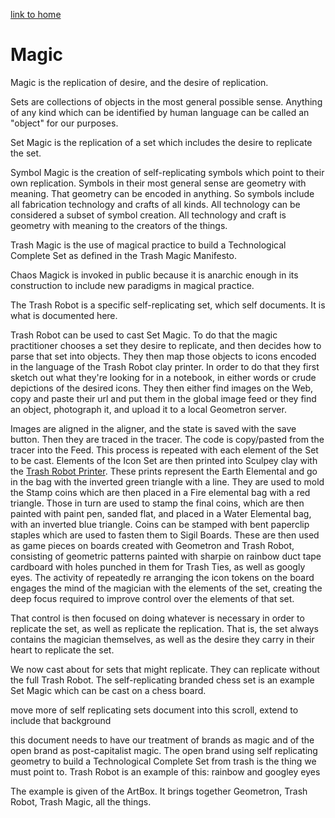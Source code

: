 [link to home](index.html)

# Magic

Magic is the replication of desire, and the desire of replication.  

Sets are collections of objects in the most general possible sense.  Anything of any kind which can be identified by human language can be called an "object" for our purposes.

Set Magic is the replication of a set which includes the desire to replicate the set.  

Symbol Magic is the creation of self-replicating symbols which point to their own replication.  Symbols in their most general sense are geometry with meaning.  That geometry can be encoded in anything.  So symbols include all fabrication technology and crafts of all kinds.  All technology can be considered a subset of symbol creation.  All technology and craft is geometry with meaning to the creators of the things.

Trash Magic is the use of magical practice to build a Technological Complete Set as defined in the Trash Magic Manifesto.  

Chaos Magick is invoked in public because it is anarchic enough in its construction to include new paradigms in magical practice.  

The Trash Robot is a specific self-replicating set, which self documents.  It is what is documented here.

Trash Robot can be used to cast Set Magic.  To do that the magic practitioner chooses a set they desire to replicate, and then decides how to parse that set into objects.  They then map those objects to icons encoded in the language of the Trash Robot clay printer.  In order to do that they first sketch out what they're looking for in a notebook, in either words or crude depictions of the desired icons.  They then either find images on the Web, copy and paste their url and put them in the global image feed or they find an object, photograph it, and upload it to a local Geometron server.  

Images are aligned in the aligner, and the state is saved with the save button.  Then they are traced in the tracer.  The code is copy/pasted from the tracer into the Feed.  This process is repeated with each element of the Set to be cast.  Elements of the Icon Set are then printed into Sculpey clay with the [Trash Robot Printer](maps/robot).  These prints represent the Earth Elemental and go in the bag with the inverted green triangle with a line.  They are used to mold the Stamp coins which are then placed in a Fire elemental bag with a red triangle.  Those in turn are used to stamp the final coins, which are then painted with paint pen, sanded flat, and placed in a Water Elemental bag, with an inverted blue triangle.  Coins can be stamped with bent paperclip staples which are used to fasten them to Sigil Boards.  These are then used as game pieces on boards created with Geometron and Trash Robot, consisting of geometric patterns painted with sharpie on rainbow duct tape cardboard with holes punched in them for Trash Ties, as well as googly eyes.  The activity of repeatedly re arranging the icon tokens on the board engages the mind of the magician with the elements of the set, creating the deep focus required to improve control over the elements of that set.  

That control is then focused on doing whatever is necessary in order to replicate the set, as well as replicate the replication.  That is, the set always contains the magician themselves, as well as the desire they carry in their heart to replicate the set. 

We now cast about for sets that might replicate.  They can replicate without the full Trash Robot. The self-replicating branded chess set is an example Set Magic which can be cast on a chess board.

move more of self replicating sets document into this scroll, extend to include that background

this document needs to have our treatment of brands as magic and of the open brand as post-capitalist magic.  The open brand using self replicating geometry to build a Technological Complete Set from trash is the thing we must point to.  Trash Robot is an example of this: rainbow and googley eyes

The example is given of the ArtBox. It brings together Geometron, Trash Robot, Trash Magic, all the things.


